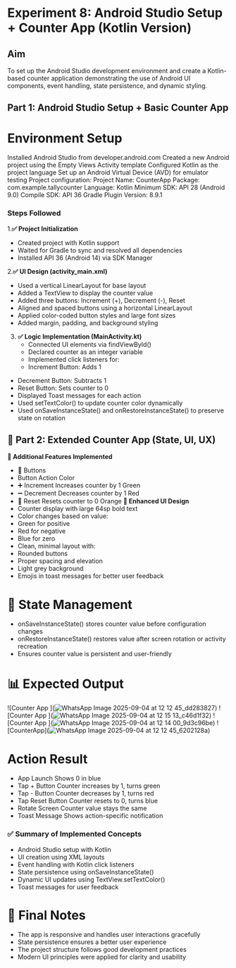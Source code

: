 # Experiment 8: Android Studio Setup + Counter App (Kotlin Version)

## Aim
To set up the Android Studio development environment and create a Kotlin-based counter application demonstrating the use of Android UI components, event handling, state persistence, and dynamic styling.

##  Part 1: Android Studio Setup + Basic Counter App
# Environment Setup
Installed Android Studio from developer.android.com
Created a new Android project using the Empty Views Activity template
Configured Kotlin as the project language
Set up an Android Virtual Device (AVD) for emulator testing
Project configuration:
Project Name: CounterApp
Package: com.example.tallycounter
Language: Kotlin
Minimum SDK: API 28 (Android 9.0)
Compile SDK: API 36
Gradle Plugin Version: 8.9.1

### Steps Followed

1.**✅ Project Initialization** 
  - Created project with Kotlin support
  - Waited for Gradle to sync and resolved all dependencies
  - Installed API 36 (Android 14) via SDK Manager

2.**✅ UI Design (activity_main.xml)**
  - Used a vertical LinearLayout for base layout
  - Added a TextView to display the counter value
  - Added three buttons: Increment (+), Decrement (-), Reset
  - Aligned and spaced buttons using a horizontal LinearLayout
  - Applied color-coded button styles and large font sizes
  - Added margin, padding, and background styling

3. **✅ Logic Implementation (MainActivity.kt)**
   - Connected UI elements via findViewById()
   - Declared counter as an integer variable
   - Implemented click listeners for:
   - Increment Button: Adds 1
  - Decrement Button: Subtracts 1
  - Reset Button: Sets counter to 0
  - Displayed Toast messages for each action
  - Used setTextColor() to update counter color dynamically
  - Used onSaveInstanceState() and onRestoreInstanceState() to preserve state on rotation


## 🌟 Part 2: Extended Counter App (State, UI, UX)
**🚀 Additional Features Implemented**
- 🔘 Buttons
- Button	Action	Color
- ➕ Increment	Increases counter by 1	Green
- ➖ Decrement	Decreases counter by 1	Red
- 🔄 Reset	Resets counter to 0	Orange
**🎨 Enhanced UI Design**
- Counter display with large 64sp bold text
- Color changes based on value:
- Green for positive
- Red for negative
- Blue for zero
- Clean, minimal layout with:
- Rounded buttons
- Proper spacing and elevation
- Light grey background
- Emojis in toast messages for better user feedback

# 🔁 State Management
- onSaveInstanceState() stores counter value before configuration changes
- onRestoreInstanceState() restores value after screen rotation or activity recreation
- Ensures counter value is persistent and user-friendly

# 📊 Expected Output
![Counter App ](![WhatsApp Image 2025-09-04 at 12 12 45_dd283827](https://github.com/user-attachments/assets/5c7fa71e-9528-4ccc-802c-0b64f1a34d8b))
![Counter App ](![WhatsApp Image 2025-09-04 at 12 15 13_c46d1f32](https://github.com/user-attachments/assets/e09f444a-1c33-4c85-b6c0-a7d8c7efecf7))
![Counter App ](![WhatsApp Image 2025-09-04 at 12 14 00_9d3c96be](https://github.com/user-attachments/assets/93029c0c-c099-4429-a0e9-276bebae4054))
![CounterApp](![WhatsApp Image 2025-09-04 at 12 12 45_6202128a](https://github.com/user-attachments/assets/e6f6fb57-de0f-403c-b63a-96696c6b33f1))


# Action	Result
- App Launch	Shows 0 in blue
- Tap + Button	Counter increases by 1, turns green
- Tap - Button	Counter decreases by 1, turns red
- Tap Reset Button	Counter resets to 0, turns blue
- Rotate Screen	Counter value stays the same
- Toast Message	Shows action-specific notification

### ✅ Summary of Implemented Concepts
- Android Studio setup with Kotlin
- UI creation using XML layouts
- Event handling with Kotlin click listeners
- State persistence using onSaveInstanceState()
- Dynamic UI updates using TextView.setTextColor()
- Toast messages for user feedback

# 🧾 Final Notes
- The app is responsive and handles user interactions gracefully
- State persistence ensures a better user experience
- The project structure follows good development practices
- Modern UI principles were applied for clarity and usability
